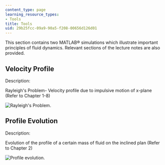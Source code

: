 ```yaml
---
content_type: page
learning_resource_types:
- Tools
title: Tools
uid: 29b25fcc-09a9-90a5-f208-00656d126d01
---
```


This section contains two MATLAB® simulations which illustrate important principles of fluid dynamics. Relevant sections of the lecture notes are also provided.

Velocity Profile
----------------

Description:

Rayleigh's Problem- Velocity profile due to impulsive motion of x-plane (Refer to Chapter 1-8)

![Rayleigh's Problem.](/courses/civil-and-environmental-engineering/1-63-advanced-fluid-dynamics-of-the-environment-fall-2002/tools/velpro.gif)

Profile Evolution
-----------------

Description:

Evolution of the profile of a certain mass of fluid on the inclined plan (Refer to Chapter 2)

![Profile evolution.](/courses/civil-and-environmental-engineering/1-63-advanced-fluid-dynamics-of-the-environment-fall-2002/tools/sf01.gif)